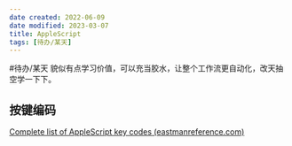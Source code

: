 ```yaml
---
date created: 2022-06-09
date modified: 2023-03-07
title: AppleScript
tags: [待办/某天]
---
```


#待办/某天 貌似有点学习价值，可以充当胶水，让整个工作流更自动化，改天抽空学一下下。

## 按键编码

[Complete list of AppleScript key codes (eastmanreference.com)](https://eastmanreference.com/complete-list-of-applescript-key-codes)
